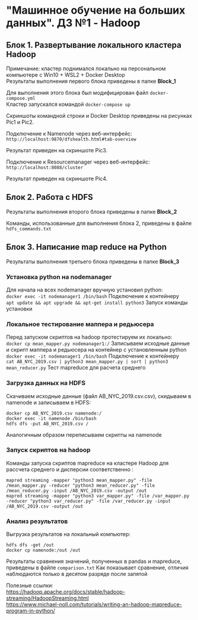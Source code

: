 # "Машинное обучение на больших данных". ДЗ №1 - Hadoop  

## Блок 1. Развертывание локального кластера Hadoop  

Примечание: кластер поднимался локально на персональном компьютере с Win10 + WSL2 + Docker Desktop  
Результаты выполнения первого блока приведены в папке **Block_1**

Для выполнения этого блока был модифицирован файл `docker-compose.yml`  
Кластер запускался командой `docker-compose up`

Скриншоты командной строки и Docker Desktop приведены на рисунках Pic1 и Pic2.  

Подключение к Namenode через веб-интерфейс:  
`http://localhost:9870/dfshealth.html#tab-overview`  

Результат приведен на скриншоте Pic3.  

Подключение к Resourcemanager через веб-интерфейс:  
`http://localhost:8088/cluster`  

Результат приведен на скриншоте Pic4.  


## Блок 2. Работа с HDFS  

Результаты выполнения второго блока приведены в папке **Block_2**

Команды, использованные для выполнения блока 2, приведены в файле `hdfs_commands.txt`


## Блок 3. Написание map reduce на Python

Результаты выполнения третьего блока приведены в папке **Block_3**

### Установка python на nodemanager  

Для начала на всех nodemanager вручную установил python:  
`docker exec -it nodemanager1 /bin/bash` Подключение к контейнеру  
`apt update && apt upgrade && apt-get install python3` Запуск команды установки  

### Локальное тестирование маппера и редьюсера  

Перед запуском скриптов на hadoop протестируем их локально:  
`docker cp mean_mapper.py nodemanager1:/` Записываем исходные данные и скрипт маппера и редьюсера на контейнер с установленным python  
`docker exec -it nodemanager1 /bin/bash` Подключение к контейнеру  
`cat AB_NYC_2019.csv | python3 mean_mapper.py | sort | python3 mean_reducer.py` Тест mapreduce для расчета среднего  

### Загрузка данных на HDFS  

Скачиваем исходные данные (файл AB_NYC_2019.csv.csv), скидываем в namenode и записываем в HDFS:  
```
docker cp AB_NYC_2019.csv namenode:/
docker exec -it namenode /bin/bash
hdfs dfs -put AB_NYC_2019.csv /
```
Аналогичным образом переписываем скрипты на namenode

### Запуск скриптов на hadoop  

Команды запуска скриптов mapreduce на кластере Hadoop для рассчета среднего и дисперсии соответственно :
```
mapred streaming -mapper "python3 mean_mapper.py" -file /mean_mapper.py -reducer "python3 mean_reducer.py" -file /mean_reducer.py -input /AB_NYC_2019.csv -output /out  
mapred streaming -mapper "python3 var_mapper.py" -file /var_mapper.py -reducer "python3 var_reducer.py" -file /var_reducer.py -input /AB_NYC_2019.csv -output /out  
```

### Анализ результатов

Выгрузка результатов на локальный компьютер:
```
hdfs dfs -get /out
docker cp namenode:/out /out
```

Результаты сравнения значений, полученных в pandas и mapreduce, приведены в файле `comparison.txt`
Как показывает сравнение, отличия наблюдаются только в десятом разряде после запятой



Полезные ссылки:  
https://hadoop.apache.org/docs/stable/hadoop-streaming/HadoopStreaming.html  
https://www.michael-noll.com/tutorials/writing-an-hadoop-mapreduce-program-in-python/
